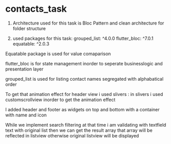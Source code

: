 # contacts_task

1. Architecture used for this task is Bloc Pattern and clean architecture for folder structure

2. used packages for this task:
  grouped_list: ^4.0.0
  flutter_bloc: ^7.0.1
  equatable: ^2.0.3
  
Equatable package is used for value comaparison

flutter_bloc is for state management inorder to seperate businesslogic and presentation layer 

grouped_list is used for listing contact names segregated with alphabatical order

To get that animation effect for header view i used slivers : in slivers i used customscrollview inorder to get the animation effect 

I added header and footer as widgets on top and bottom with a container with name and icon

While we implement search filtering at that time i am validating with textfield text with original list then we can get the result array that array will be reflected in listview otherwise original listview will be displayed

